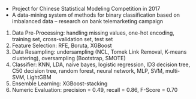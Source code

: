 * Project for Chinese Statistical Modeling Competition in 2017
* A data-mining system of methods for binary classification based on imbalanced data – research on bank telemarketing campaign
1. Data Pre-Processing: handling missing values, one-hot encoding, training set, cross-validation set, test set
2. Feature Selection: RFE, Boruta, XGBoost
3. Data Resampling: undersampling (NCL, Tomek Link Removal, K-means clustering), oversampling (Bootstrap, SMOTE)
4. Classifier: KNN, LDA, naive bayes, logistic regression, ID3 decision tree, C50 decision tree, random forest, neural network,
   MLP, SVM, multi-SVM, LightGBM
5. Ensemble Learning: XGBoost-stacking
6. Numeric Evaluation: precision = 0.49, recall = 0.86, F-Score = 0.70
